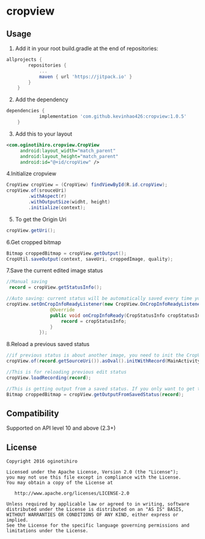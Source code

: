 # cropview

## Usage

1. Add it in your root build.gradle at the end of repositories:
```gradle
allprojects {
		repositories {
			...
			maven { url 'https://jitpack.io' }
		}
	}
```

2. Add the dependency
```gradle
dependencies {
	        implementation 'com.github.kevinhao426:cropview:1.0.5'
	}
```
3. Add this to your layout
```xml
<com.oginotihiro.cropview.CropView
     android:layout_width="match_parent"
     android:layout_height="match_parent"
     android:id="@+id/cropView" />
```

4.Initialize cropview
```java
CropView cropView = (CropView) findViewById(R.id.cropView);
cropView.of(srouceUri)
        .withAspect(r)
        .withOutputSize(widht, height)
        .initialize(context);
```
5. To get the Origin Uri
```java
cropView.getUri();
```

6.Get cropped bitmap
```java
Bitmap croppedBitmap = cropView.getOutput();
CropUtil.saveOutput(context, saveUri, croppedImage, quality);
```
7.Save the current edited image status 
```java
//Manual saving
 record = cropView.getStatusInfo();

//Auto saving: current status will be automatically saved every time your finger leaves screen 
cropView.setOnCropInfoReadyListener(new CropView.OnCropInfoReadyListener() {
                @Override
                public void onCropInfoReady(CropStatusInfo cropStatusInfo) {
                    record = cropStatusInfo;
                }
            });
```
8.Reload a previous saved status
```java
//if previous status is about another image, you need to init the CropView first
cropView.of(record.getSourceUri()).asOval().initWithRecord(MainActivity.this, record);

//This is for reloading previous edit status 
cropView.loadRecording(record);

//This is getting output from a saved status. If you only want to get the output bit map, loadRecording() is not essential.
Bitmap croppedBitmap = cropView.getOutputFromSavedStatus(record); 

``` 




## Compatibility
Supported on API level 10 and above (2.3+)

## License

    Copyright 2016 oginotihiro

    Licensed under the Apache License, Version 2.0 (the "License");
    you may not use this file except in compliance with the License.
    You may obtain a copy of the License at

       http://www.apache.org/licenses/LICENSE-2.0

    Unless required by applicable law or agreed to in writing, software
    distributed under the License is distributed on an "AS IS" BASIS,
    WITHOUT WARRANTIES OR CONDITIONS OF ANY KIND, either express or implied.
    See the License for the specific language governing permissions and
    limitations under the License.
